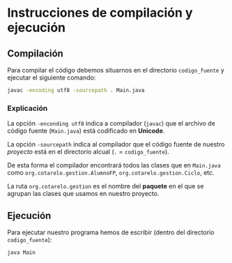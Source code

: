 # Instrucciones de compilación y ejecución
## Compilación
Para compilar el código debemos situarnos en el directorio `codigo_fuente` y ejecutar el siguiente comando:

```bash
javac -encoding utf8 -sourcepath . Main.java
```

### Explicación
La opción `-enconding utf8` indica a compilador (`javac`) que el archivo de código fuente (`Main.java`) está codificado en **Unicode**.

La opción `-sourcepath` indica al compilador que el código fuente de nuestro *proyecto* está en el directorio alcual (`.` = `codigo_fuente`).

De esta forma el compilador encontrará todos las clases que  en `Main.java` como `org.cotarelo.gestion.AlumnoFP`, `org.cotarelo.gestion.Ciclo`, etc.

La ruta `org.cotarelo.gestion` es el nombre del **paquete** en el que se agrupan las clases que usamos en nuestro proyecto.

## Ejecución
Para ejecutar nuestro programa hemos de escribir (dentro del directorio `codigo_fuente`):
```java
java Main
```

